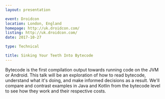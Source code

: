 ```yaml
---
layout: presentation

event: Droidcon
location: London, England
homepage: http://uk.droidcon.com/
listing: http://uk.droidcon.com/
date: 2017-10-27

type: Technical

title: Sinking Your Teeth Into Bytecode
---
```


Bytecode is the first compilation output towards running code on the JVM or Android. This talk will be an exploration of how to read bytecode, understand what it's doing, and make informed decisions as a result. We'll compare and contrast examples in Java and Kotlin from the bytecode level to see how they work and their respective costs.
